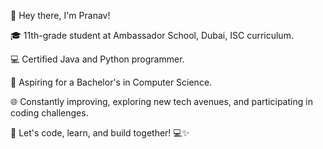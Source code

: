 👋 Hey there, I'm Pranav!

🎓 11th-grade student at Ambassador School, Dubai, ISC curriculum.

💻 Certified Java and Python programmer.

🚀 Aspiring for a Bachelor's in Computer Science.

🌐 Constantly improving, exploring new tech avenues, and participating in coding challenges.

🌟 Let's code, learn, and build together! 💻✨
